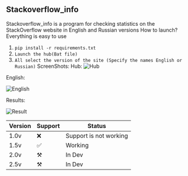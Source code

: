 ﻿## Stackoverflow_info
Stackoverflow_info is a program for checking statistics on the StackOverflow website in English and Russian versions
How to launch?
Everything is easy to use 
1. `pip install -r requirements.txt`
2. `Launch the hub(Bat file)` 
3. `All select the version of the site (Specify the names English or Russian)`
ScreenShots:
Hub: 
![Hub](https://i.ibb.co/fk5x6M9/cmd-q-Ff-YWWb-GK6.png)

English: 

![English](https://i.ibb.co/fnk6F3Z/cmd-P5-P72nh-NFn.png)

Results:

![Result](https://i.ibb.co/72dWX2S/firefox-kcuog2n2d0.png)
 
| Version 	| Support 	| Status                 	|
|---------	|---------	|------------------------	|
| 1.0v    	|   ❌     	| Support is not working 	|
| 1.5v    	|   ✅     	| Working                	|
| 2.0v    	|   ⚒️     	| In Dev                 	|
| 2.5v    	|   ⚒️     	| In Dev                 	|

